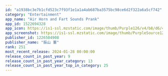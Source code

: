 ```yaml
---
id: "a1938bc3e7b1cfd523c7f93f1e1a1a4ab687ba3575bc98ce6d2f322a6a5cf742"
category: "Entertainment"
app_name: "Air Horn and Fart Sounds Prank"
app_id: 1522694328
app_icon: https://is1-ssl.mzstatic.com/image/thumb/Purple126/v4/b8/d6/4f/b8d64f9a-2195-5cfe-a9a0-4de1ae64f757/AppIcon-0-0-1x_U007epad-0-0-0-85-220.png/1024x1024bb.png
app_screenshot: https://is1-ssl.mzstatic.com/image/thumb/PurpleSource126/v4/26/92/16/269216b6-2224-b065-6d2e-b13c97db4dc2/64c4fa86-b7e3-4b22-9648-48a8c721b283_us_sp1@3x.jpg/1242x2208bb.png
publisher_id: 1226504908
publisher_name: "振山 董"
rank: 251
most_recent_release: 2024-01-28 00:00:00
release_count_in_past_year: 9
release_count_in_past_year_category: 13
release_count_in_past_year_top_in_category: 25
---
```


